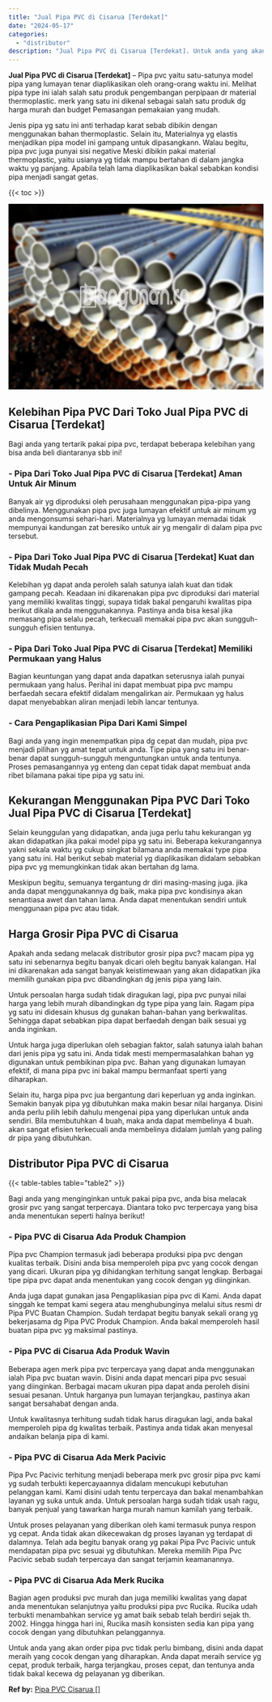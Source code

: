 ```yaml
---
title: "Jual Pipa PVC di Cisarua [Terdekat]"
date: "2024-05-17"
categories: 
  - "distributor"
description: "Jual Pipa PVC di Cisarua [Terdekat]. Untuk anda yang akan order pipa pvc tidak perlu bimbang, disini anda dapat meraih yang cocok dengan yang diharapkan. And..."
---
```


**Jual Pipa PVC di Cisarua \[Terdekat\]** – Pipa pvc yaitu satu-satunya model pipa yang lumayan tenar diaplikasikan oleh orang-orang waktu ini. Melihat pipa type ini ialah salah satu produk pengembangan perpipaan dr material thermoplastic. merk yang satu ini dikenal sebagai salah satu produk dg harga murah dan budget Pemasangan pemakaian yang mudah.

Jenis pipa yg satu ini anti terhadap karat sebab dibikin dengan menggunakan bahan thermoplastic. Selain itu, Materialnya yg elastis menjadikan pipa model ini gampang untuk dipasangkann. Walau begitu, pipa pvc juga punyai sisi negative Meski dibikin pakai material thermoplastic, yaitu usianya yg tidak mampu bertahan di dalam jangka waktu yg panjang. Apabila telah lama diaplikasikan bakal sebabkan kondisi pipa menjadi sangat getas.

{{< toc >}}

![Jual Pipa PVC di Cisarua [Terdekat]](/images/jaul-pipa-pvc-51.png)

## Kelebihan Pipa PVC Dari Toko Jual Pipa PVC di Cisarua \[Terdekat\]

Bagi anda yang tertarik pakai pipa pvc, terdapat beberapa kelebihan yang bisa anda beli diantaranya sbb ini!

### \- Pipa Dari Toko Jual Pipa PVC di Cisarua \[Terdekat\] Aman Untuk Air Minum

Banyak air yg diproduksi oleh perusahaan menggunakan pipa-pipa yang dibelinya. Menggunakan pipa pvc juga lumayan efektif untuk air minum yg anda mengonsumsi sehari-hari. Materialnya yg lumayan memadai tidak mempunyai kandungan zat beresiko untuk air yg mengalir di dalam pipa pvc tersebut.

### \- Pipa Dari Toko Jual Pipa PVC di Cisarua \[Terdekat\] Kuat dan Tidak Mudah Pecah

Kelebihan yg dapat anda peroleh salah satunya ialah kuat dan tidak gampang pecah. Keadaan ini dikarenakan pipa pvc diproduksi dari material yang memiliki kwalitas tinggi, supaya tidak bakal pengaruhi kwalitas pipa berikut dikala anda menggunakannya. Pastinya anda bisa kesal jika memasang pipa selalu pecah, terkecuali memakai pipa pvc akan sungguh-sungguh efisien tentunya.

### \- Pipa Dari Toko Jual Pipa PVC di Cisarua \[Terdekat\] Memiliki Permukaan yang Halus

Bagian keuntungan yang dapat anda dapatkan seterusnya ialah punyai permukaan yang halus. Perihal ini dapat membuat pipa pvc mampu berfaedah secara efektif didalam mengalirkan air. Permukaan yg halus dapat menyebabkan aliran menjadi lebih lancar tentunya.

### \- Cara Pengaplikasian Pipa Dari Kami Simpel

Bagi anda yang ingin menempatkan pipa dg cepat dan mudah, pipa pvc menjadi pilihan yg amat tepat untuk anda. Tipe pipa yang satu ini benar-benar dapat sungguh-sungguh menguntungkan untuk anda tentunya. Proses pemasangannya yg enteng dan cepat tidak dapat membuat anda ribet bilamana pakai tipe pipa yg satu ini.

## Kekurangan Menggunakan Pipa PVC Dari Toko Jual Pipa PVC di Cisarua \[Terdekat\]

Selain keunggulan yang didapatkan, anda juga perlu tahu kekurangan yg akan didapatkan jika pakai model pipa yg satu ini. Beberapa kekurangannya yakni sekala waktu yg cukup singkat bilamana anda memakai type pipa yang satu ini. Hal berikut sebab material yg diaplikasikan didalam sebabkan pipa pvc yg memungkinkan tidak akan bertahan dg lama.

Meskipun begitu, semuanya tergantung dr diri masing-masing juga. jika anda dapat menggunakannya dg baik, maka pipa pvc kondisinya akan senantiasa awet dan tahan lama. Anda dapat menentukan sendiri untuk menggunaan pipa pvc atau tidak.

## Harga Grosir Pipa PVC di Cisarua

Apakah anda sedang melacak distributor grosir pipa pvc? macam pipa yg satu ini sebenarnya begitu banyak dicari oleh begitu banyak kalangan. Hal ini dikarenakan ada sangat banyak keistimewaan yang akan didapatkan jika memilih gunakan pipa pvc dibandingkan dg jenis pipa yang lain.

Untuk persoalan harga sudah tidak diragukan lagi, pipa pvc punyai nilai harga yang lebih murah dibandingkan dg type pipa yang lain. Ragam pipa yg satu ini didesain khusus dg gunakan bahan-bahan yang berkwalitas. Sehingga dapat sebabkan pipa dapat berfaedah dengan baik sesuai yg anda inginkan.

Untuk harga juga diperlukan oleh sebagian faktor, salah satunya ialah bahan dari jenis pipa yg satu ini. Anda tidak mesti mempermasalahkan bahan yg digunakan untuk pembikinan pipa pvc. Bahan yang digunakan lumayan efektif, di mana pipa pvc ini bakal mampu bermanfaat sperti yang diharapkan.

Selain itu, harga pipa pvc jua bergantung dari keperluan yg anda inginkan. Semakin banyak pipa yg dibutuhkan maka makin besar nilai harganya. Disini anda perlu pilih lebih dahulu mengenai pipa yang diperlukan untuk anda sendiri. Bila membutuhkan 4 buah, maka anda dapat membelinya 4 buah. akan sangat efisien terkecuali anda membelinya didalam jumlah yang paling dr pipa yang dibutuhkan.

## Distributor Pipa PVC di Cisarua

{{< table-tables table="table2" >}}

Bagi anda yang menginginkan untuk pakai pipa pvc, anda bisa melacak grosir pvc yang sangat terpercaya. Diantara toko pvc terpercaya yang bisa anda menentukan seperti halnya berikut!

### \- Pipa PVC di Cisarua Ada Produk Champion

Pipa pvc Champion termasuk jadi beberapa produksi pipa pvc dengan kualitas terbaik. Disini anda bisa memperoleh pipa pvc yang cocok dengan yang dicari. Ukuran pipa yg dihidangkan terhitung sangat lengkap. Berbagai tipe pipa pvc dapat anda menentukan yang cocok dengan yg diinginkan.

Anda juga dapat gunakan jasa Pengaplikasian pipa pvc di Kami. Anda dapat singgah ke tempat kami segera atau menghubunginya melalui situs resmi dr Pipa PVC Buatan Champion. Sudah terdapat begitu banyak sekali orang yg bekerjasama dg Pipa PVC Produk Champion. Anda bakal memperoleh hasil buatan pipa pvc yg maksimal pastinya.

### \- Pipa PVC di Cisarua Ada Produk Wavin

Beberapa agen merk pipa pvc terpercaya yang dapat anda menggunakan ialah Pipa pvc buatan wavin. Disini anda dapat mencari pipa pvc sesuai yang diinginkan. Berbagai macam ukuran pipa dapat anda peroleh disini sesuai pesanan. Untuk harganya pun lumayan terjangkau, pastinya akan sangat bersahabat dengan anda.

Untuk kwalitasnya terhitung sudah tidak harus diragukan lagi, anda bakal memperoleh pipa dg kwalitas terbaik. Pastinya anda tidak akan menyesal andaikan belanja pipa di kami.

### \- Pipa PVC di Cisarua Ada Merk Pacivic

Pipa Pvc Pacivic terhitung menjadi beberapa merk pvc grosir pipa pvc kami yg sudah terbukti kepercayaannya didalam mencukupi kebutuhan pelanggan kami. Kami disini udah tentu terpercaya dan bakal menambahkan layanan yg suka untuk anda. Untuk persoalan harga sudah tidak usah ragu, banyak penjual yang tawarkan harga murah namun kamilah yang terbaik.

Untuk proses pelayanan yang diberikan oleh kami termasuk punya respon yg cepat. Anda tidak akan dikecewakan dg proses layanan yg terdapat di dalamnya. Telah ada begitu banyak orang yg pakai Pipa Pvc Pacivic untuk mendapatan pipa pvc sesuai yg dibutuhkan. Mereka memilih Pipa Pvc Pacivic sebab sudah terpercaya dan sangat terjamin keamanannya.

### \- Pipa PVC di Cisarua Ada Merk Rucika

Bagian agen produksi pvc murah dan juga memiliki kwalitas yang dapat anda menentukan selanjutnya yaitu produksi pipa pvc Rucika. Rucika udah terbukti menambahkan service yg amat baik sebab telah berdiri sejak th. 2002. Hingga hingga hari ini, Rucika masih konsisten sedia kan pipa yang cocok dengan yang dibutuhkan pelanggannya.

Untuk anda yang akan order pipa pvc tidak perlu bimbang, disini anda dapat meraih yang cocok dengan yang diharapkan. Anda dapat meraih service yg cepat, produk terbaik, harga terjangkau, proses cepat, dan tentunya anda tidak bakal kecewa dg pelayanan yg diberikan.

**Ref by:** [Pipa PVC Cisarua []](https://id.wikipedia.org/wiki/Pipa)
